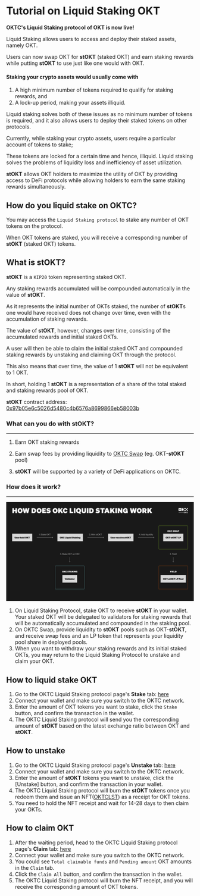 # Tutorial on Liquid Staking OKT

**OKTC's Liquid Staking protocol of OKT is now live!**

Liquid Staking allows users to access and deploy their staked assets, namely OKT.

Users can now swap OKT for **stOKT** (staked OKT) and earn staking rewards while putting **stOKT** to use just like one would with OKT.

#### Staking your crypto assets would usually come with

1.  A high minimum number of tokens required to qualify for staking rewards, and
2.  A lock-up period, making your assets illiquid.

Liquid staking solves both of these issues as no minimum number of tokens is required, and it also allows users to deploy their staked tokens on other protocols.

<Tip title="Tips">
Currently, while staking your crypto assets, users require a particular account of tokens to stake;

These tokens are locked for a certain time and hence, illiquid. Liquid staking solves the problems of liquidity loss and inefficiency of asset utilization.

**stOKT** allows OKT holders to maximize the utility of OKT by providing access to DeFi protocols while allowing holders to earn the same staking rewards simultaneously.

</Tip>

## How do you liquid stake on OKTC?

You may access the `Liquid Staking protocol` to stake any number of OKT tokens on the protocol.

When OKT tokens are staked, you will receive a corresponding number of **stOKT** (staked OKT) tokens.

## What is **stOKT**?

**stOKT** is a `KIP20` token representing staked OKT.

Any staking rewards accumulated will be compounded automatically in the value of **stOKT**.

As it represents the initial number of OKTs staked, the number of **stOKT**s one would have received does not change over time, even with the accumulation of staking rewards.

The value of **stOKT**, however, changes over time, consisting of the accumulated rewards and initial staked OKTs.

A user will then be able to claim the initial staked OKT and compounded staking rewards by unstaking and claiming OKT through the protocol.

This also means that over time, the value of 1 **stOKT** will not be equivalent to 1 OKT.

In short, holding 1 **stOKT** is a representation of a share of the total staked and staking rewards pool of OKT.

**stOKT** contract address: [0x97b05e6c5026d5480c4b6576a8699866eb58003b](https://www.oklink.com/en/oktc/token/0x97b05e6c5026d5480c4b6576a8699866eb58003b)

### What can you do with **stOKT**?

---

1.  Earn OKT staking rewards

2.  Earn swap fees by providing liquidity to [OKTC Swap](https://www.okx.com/oktc/swap) (eg. OKT-**stOKT** pool)

3.  **stOKT** will be supported by a variety of DeFi applications on OKTC.

### How does it work?

---

![](./img/ls1.png)

1.  On Liquid Staking Protocol, stake OKT to receive **stOKT** in your wallet. Your staked OKT will be delegated to validators for staking rewards that will be automatically accumulated and compounded in the staking pool.
2.  On OKTC Swap, provide liquidity to **stOKT** pools such as OKT-**stOKT**, and receive swap fees and an LP token that represents your liquidity pool share in deployed pools.
3.  When you want to withdraw your staking rewards and its initial staked OKTs, you may return to the Liquid Staking Protocol to unstake and claim your OKT.

## How to liquid stake OKT

1.  Go to the OKTC Liquid Staking protocol page's **Stake** tab: [here](https://www.okx.com/oktc/liquid-staking/stake)
2.  Connect your wallet and make sure you switch to the OKTC network.
3.  Enter the amount of OKT tokens you want to stake, click the `Stake` button, and confirm the transaction in the wallet.
4.  The OKTC Liquid Staking protocol will send you the corresponding amount of **stOKT** based on the latest exchange ratio between OKT and **stOKT**.

## How to unstake

1.  Go to the OKTC Liquid Staking protocol page's **Unstake** tab: [here](https://www.okx.com/oktc/liquid-staking/unstake)
2.  Connect your wallet and make sure you switch to the OKTC network.
3.  Enter the amount of **stOKT** tokens you want to unstake, click the [Unstake] button, and confirm the transaction in your wallet.
4.  The OKTC Liquid Staking protocol will burn the **stOKT** tokens once you redeem them and issue an NFT([OKTCLST](https://www.oklink.com/en/oktc/address/0x07CB2ce543bF5204DAaF1e62c183BBD08752609E)) as a receipt for OKT tokens.
5.  You need to hold the NFT receipt and wait for 14-28 days to then claim your OKTs.

## How to claim OKT

1.  After the waiting period, head to the OKTC Liquid Staking protocol page's **Claim** tab: [here](https://www.okx.com/oktc/liquid-staking/claim)
2.  Connect your wallet and make sure you switch to the OKTC network.
3.  You could see `Total claimable funds` and `Pending amount` OKT amounts in the `Claim` tab.
4.  Click the `Claim All` button, and confirm the transaction in the wallet.
5.  The OKTC Liquid Staking protocol will burn the NFT receipt, and you will receive the corresponding amount of OKT tokens.
